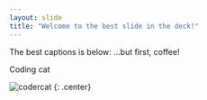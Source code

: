 ```yaml
---
layout: slide
title: "Welcome to the best slide in the deck!"
---
```

The best captions is below:
...but first, coffee!

Coding cat

![codercat](https://octodex.github.com/codercat.jpg)
{: .center}
